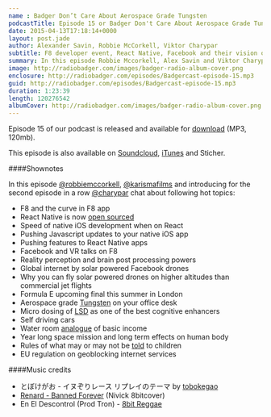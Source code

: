 ```yaml
---
name : Badger Don’t Care About Aerospace Grade Tungsten
podcastTitle: Episode 15 or Badger Don't Care About Aerospace Grade Tungsten
date: 2015-04-13T17:18:14+0000
layout: post.jade
author: Alexander Savin, Robbie McCorkell, Viktor Charypar
subtitle: F8 developer event, React Native, Facebook and their vision on VR, solar powered internet drones, Formula E, cube of aerospace grade tungsten for your desk, micro dosing effects of LSD, with extra topics on basic income and long spaceflight effects on human body.
summary: In this episode Robbie Mccorkell, Alex Savin and Viktor Charypar talk about F8 developer event, React Native, Facebook and their vision on VR, solar powered internet drones, Formula E, cube of aerospace grade tungsten for your desk, micro dosing effects of LSD, with extra topics on basic income and long spaceflight effects on human body.
image: http://radiobadger.com/images/badger-radio-album-cover.png
enclosure: http://radiobadger.com/episodes/Badgercast-episode-15.mp3
guid: http://radiobadger.com/episodes/Badgercast-episode-15.mp3
duration: 1:23:39
length: 120276542
albumCover: http://radiobadger.com/images/badger-radio-album-cover.png
---
```


Episode 15 of our podcast is released and available for [download](http://radiobadger.com/episodes/Badgercast-episode-15.mp3) (MP3, 120mb).

This episode is also available on [Soundcloud](https://soundcloud.com/radiobadger/radio-badger-podcast-episode-15), [iTunes](https://itunes.apple.com/gb/podcast/radio-badger-tech-podcast/id918884643?mt=2) and Sticher.

####Shownotes

In this episode [@robbiemccorkell](https://twitter.com/robbiemccorkell), [@karismafilms](https://twitter.com/karismafilms) and introducing for the second episode in a row [@charypar](https://twitter.com/charypar) chat about following hot topics:

* F8 and the curve in F8 app
* React Native is now [open sourced](http://facebook.github.io/react-native/)
* Speed of native iOS development when on React
* Pushing Javascript updates to your native iOS app
* Pushing features to React Native apps
* Facebook and VR talks on F8
* Reality perception and brain post processing powers
* Global internet by solar powered Facebook drones
* Why you can fly solar powered drones on higher altitudes than commercial jet flights
* Formula E upcoming final this summer in London
* Aerospace grade [Tungsten](https://www.kickstarter.com/projects/1014603694/forge-solid-denser-than-solid-uranium) on your office desk
* Micro dosing of [LSD](http://fourhourworkweek.com/2015/03/21/james-fadiman/) as one of the best cognitive enhancers
* Self driving cars
* Water room [analogue](http://www.scottsantens.com/the-water-room-analogy-why-giving-basic-income-to-even-the-richest-makes-sense) of basic income
* Year long space mission and long term effects on human body
* Rules of what may or may not be [told](https://adventuresinmybrain.wordpress.com/2015/02/12/ch-ch-ch-ch-changes/) to children
* EU regulation on geoblocking internet services

####Music credits

* とぼけがお - イヌぞりレース リプレイのテーマ by [tobokegao](https://soundcloud.com/tobokegao/dog_sled-replay_theme)
* [Renard - Banned Forever](https://soundcloud.com/nivick/renard-banned-forever-nivick-8bit) (Nivick 8bitcover)
* En El Descontrol (Prod Tron) - [8bit Reggae](https://soundcloud.com/diegofernandezakatron/en-el-descontrol-prod-tron)
